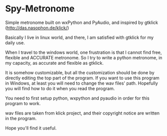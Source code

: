 # Spy-Metronome
Simple metronome built on wxPython and PyAudio, and inspired by gtklick (http://das.nasophon.de/klick/)

Basically I live in linux world, and there, I am satisfied with gtklick for my daily use.

When I travel to the windows world, one frustration is that I cannot find free, flexible and ACCURATE
metronome. So I try to write a python metronome, in my capacity, as accurate and flexible as gtklick.

It is somehow customizable, but all the customization should be done by directly editing the top part of
the program. If you want to use this program in Windows, at least you will need to change the wav files'
path. Hopefully you will find how to do it when you read the program.

You need to first setup python, wxpython and pyaudio in order for this program to work.

wav files are taken from klick project, and their copyright notice are written in the program.

Hope you'll find it useful.
